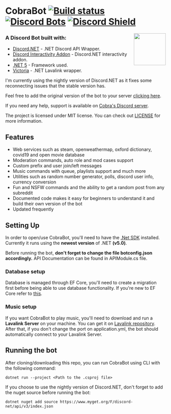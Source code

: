 # CobraBot [![Build status](https://ci.appveyor.com/api/projects/status/so5g0icditw2ngl0/branch/master?svg=true)](https://ci.appveyor.com/project/Matcheryt/cobrabot)  [![Discord Bots](https://top.gg/api/widget/status/389534436099883008.svg)](https://top.gg/bot/389534436099883008) [![Discord Shield](https://discordapp.com/api/guilds/785982202169131008/widget.png?style=shield)](https://discord.gg/pbkdG7gYeu)


<img align="right" width="100" height="100" src="https://i.imgur.com/0fFn8H0.png">

### A Discord Bot built with: 
* [Discord.NET](https://github.com/RogueException/Discord.Net) - .NET Discord API Wrapper.
* [Discord Interactivity Addon](https://github.com/Playwo/Discord.InteractivityAddon) - Discord.NET interactivity addon.
* [.NET 5](https://docs.microsoft.com/en-us/dotnet/core/dotnet-five) - Framework used.
* [Victoria](https://github.com/Yucked/Victoria) - .NET Lavalink wrapper.

I'm currently using the nightly version of Discord.NET as it fixes some reconnecting issues that the stable version has.

Feel free to add the original version of the bot to your server [clicking here](https://discord.com/api/oauth2/authorize?client_id=389534436099883008&permissions=8&redirect_uri=https%3A%2F%2Fdiscordapp.com%2F&scope=bot).

If you need any help, support is available on [Cobra's Discord server](https://discord.gg/pbkdG7gYeu).

The project is licensed under MIT license. You can check out <a href="https://github.com/Matcheryt/CobraBot/blob/master/LICENSE">LICENSE</a> for more information.

## Features
* Web services such as steam, openweathermap, oxford dictionary, covid19 and open movie database
* Moderation commands, auto role and mod cases support
* Custom prefix and user join/left messages
* Music commands with queue, playlists support and much more
* Utilities such as random number generator, polls, discord user info, currency conversion
* Fun and NSFW commands and the ability to get a random post from any subreddit
* Documented code makes it easy for beginners to understand it and build their own version of the bot
* Updated frequently

## Setting Up
In order to open/use CobraBot, you'll need to have the [.Net SDK](https://www.microsoft.com/net/download/windows) installed. Currently it runs using the **newest version** of .NET **(v5.0)**.

Before running the bot, **don't forget to change the file botconfig.json accordingly.**
API Documentation can be found in APIModule.cs file.

### Database setup
Database is managed through EF Core, you'll need to create a migration first before being able to use database functionality.
If you're new to EF Core refer to [this](https://docs.microsoft.com/en-us/ef/core/get-started/overview/first-app?tabs=netcore-cli).

### Music setup
If you want CobraBot to play music, you'll need to download and run a **Lavalink Server** on your machine. You can get it on [Lavalink repository](https://github.com/Frederikam/Lavalink).
After that, if you don't change the port on application.yml, the bot should automatically connect to your Lavalink Server.

## Running the bot

After cloning/downloading this repo, you can run CobraBot using CLI with the following command:
```
dotnet run --project <Path to the .csproj file>
```

If you choose to use the nightly version of Discord.NET, don't forget to add the nuget source before running the bot:
```
dotnet nuget add source https://www.myget.org/F/discord-net/api/v3/index.json
```
